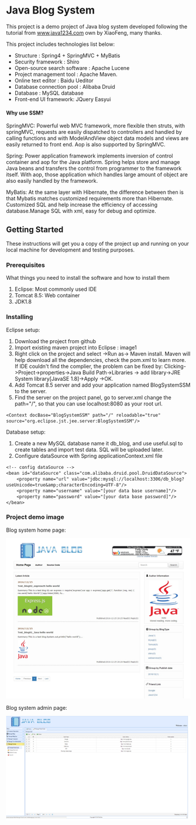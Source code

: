 # Java Blog System

This project is a demo project of Java blog system developed following the tutorial from www.java1234.com own by XiaoFeng, many thanks.

This project includes technologies list below:

*  Structure : Spring4 + SpringMVC + MyBatis
*  Security framework : Shiro 
*  Open-source search software : Apache Lucene
*  Project management tool : Apache Maven.
*  Online text editor : Baidu Ueditor
*  Database connection pool : Alibaba Druid
*  Database : MySQL database
*  Front-end UI framework: JQuery Easyui



#### Why use SSM?
SpringMVC:
Powerful web MVC framework, more flexible then struts, with springMVC, requests are easily dispatched to controllers and handled by calling functions and with ModelAndView object data models and views are easily returned to front end. Aop is also supported by SpringMVC.

Spring:
Power application framework implements inversion of control container and aop for the Java platform. Spring helps store and manage Java beans and transfers the control from programmer to the framework itself. With aop, those application which handles large amount of object are also easily handled by the framework.

MyBatis:
At the same layer with Hibernate, the difference between then is that Mybatis matches customized requirements more than Hibernate. Customized SQL and help increase the efficiency of accessing database.Manage SQL with xml, easy for debug and optimize.

## Getting Started

These instructions will get you a copy of the project up and running on your local machine for development and testing purposes.

### Prerequisites

What things you need to install the software and how to install them

1. Eclipse: Most commonly used IDE
2. Tomcat 8.5: Web container
3. JDK1.8


### Installing
Eclipse setup:

1. Download the project from github
2. Import existing maven project into Eclipse : image1
3. Right click on the project and select ->Run as-> Maven install. Maven will help download all the dependencies, check the pom.xml to learn more. If IDE couldn't find the complier, the problem can be fixed by: Clicking->Project->properties->Java Build Path->Libraries -> add library->JRE System library[JavaSE 1.8]->Apply ->OK.
4. Add Tomcat 8.5 server and add your application named BlogSystemSSM to the server.
5. Find the server on the project panel, go to server.xml change the path="/", so that you can use localhost:8080 as your root url.
```
<Context docBase="BlogSystemSSM" path="/" reloadable="true" source="org.eclipse.jst.jee.server:BlogSystemSSM"/>
```
Database setup:

1. Create a new MySQL database name it db_blog, and use useful.sql to create tables and import test data. SQL will be uploaded later. 
2. Configure dataSource with Spring applicationContext.xml file
```
<!-- config dataSource -->
<bean id="dataSource" class="com.alibaba.druid.pool.DruidDataSource">
    <property name="url" value="jdbc:mysql://localhost:3306/db_blog?useUnicode=true&amp;characterEncoding=UTF-8"/>
    <property name="username" value="[your data base username]"/>
    <property name="password" value="[your data base password]"/>
</bean>
```
### Project demo image

Blog system home page:

![image](https://github.com/Xu-Guo/BlogSystemSSM/blob/master/projectImage/homepage.jpg)

Blog system admin page:

![image](https://github.com/Xu-Guo/BlogSystemSSM/blob/master/projectImage/admin%20page.jpg)
